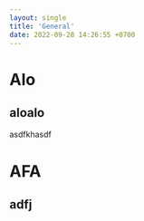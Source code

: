 ```yaml
---
layout: single
title: 'General'
date: 2022-09-28 14:26:55 +0700
---
```


# Alo

## aloalo

asdfkhasdf

# AFA

## adfj

